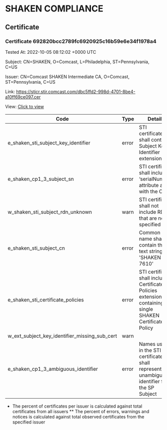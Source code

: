 # SHAKEN COMPLIANCE
## Certificate

### Certificate 692820bcc2789fc6920925c16b59e6e34f1978a4
Tested At: 2022-10-05 08:12:02 +0000 UTC

Subject: CN=SHAKEN, O=Comcast, L=Philadelphia, ST=Pennsylvania, C=US

Issuer: CN=Comcast SHAKEN Intermediate CA, O=Comcast, ST=Pennsylvania, C=US

Link: https://sticr.stir.comcast.com/dbc5ffd2-998d-4701-8be4-a10ff69ce097.cer

View: [Click to view](https://understandingwebpki.com/?cert=MIICWDCCAf2gAwIBAgIIUGWFWAe3NlgwCgYIKoZIzj0EAwIwXzELMAkGA1UEBhMCVVMxFTATBgNVBAgMDFBlbm5zeWx2YW5pYTEQMA4GA1UECgwHQ29tY2FzdDEnMCUGA1UEAwweQ29tY2FzdCBTSEFLRU4gSW50ZXJtZWRpYXRlIENBMB4XDTIyMDkxODEwMDU0OVoXDTIyMTAxODEwMDU0OVowXjELMAkGA1UEBhMCVVMxFTATBgNVBAgTDFBlbm5zeWx2YW5pYTEVMBMGA1UEBxMMUGhpbGFkZWxwaGlhMRAwDgYDVQQKEwdDb21jYXN0MQ8wDQYDVQQDEwZTSEFLRU4wWTATBgcqhkjOPQIBBggqhkjOPQMBBwNCAARaqBnU6NQi1sKT0CqJnheWKGngAK7k6YFj6dJEfNk4IbIqRlnnaWukXWvhFr60jbMEPAkKsQgFwsehrUZmnifpo4GjMIGgMA4GA1UdDwEB%2FwQEAwIHgDAMBgNVHRMBAf8EAjAAMB8GA1UdIwQYMBaAFL%2BOHGBVJMURSM9CRUS%2FsPQ6K%2BYoMEcGA1UdHwRAMD4wPKA6oDiGNmh0dHBzOi8vYXV0aGVudGljYXRlLWFwaS5pY29uZWN0aXYuY29tL2Rvd25sb2FkL3YxL2NybDAWBggrBgEFBQcBGgQKMAigBhYENzYxMDAKBggqhkjOPQQDAgNJADBGAiEAvQZ9KQMYV5fIopsiRZTVdAsCt0s99LI1m9GlSNUVho0CIQCcuuGQxWTIUitmk37kr58UANBT9922314p6d5yxRGQew%3D%3D)


| Code | Type | Details |
|------|------|---------|
| e_shaken_sti_subject_key_identifier | error | STI certificates shall contain a Subject Key Identifier extension |
| e_shaken_cp1_3_subject_sn | error | STI certificate shall include a ‘serialNumber’ attribute along with the CN |
| w_shaken_sti_subject_rdn_unknown | warn | STI certificate shall not include RDNs that are not specified |
| e_shaken_sti_subject_cn | error | Common name shall contain the text string 'SHAKEN 7610' |
| e_shaken_sti_certificate_policies | error | STI certificate shall include a Certificate Policies extension containing a single SHAKEN Certificate Policy |
| w_ext_subject_key_identifier_missing_sub_cert | warn |  |
| e_shaken_cp1_3_ambiguous_identifier | error | Names used in the STI certificates shall represent an unambiguous identifier for the SP Subject |

* The percent of certificates per issuer is calculated against total certificates from all issuers
** The percent of errors, warnings and notices is calculated against total observed certificates from the specified issuer
